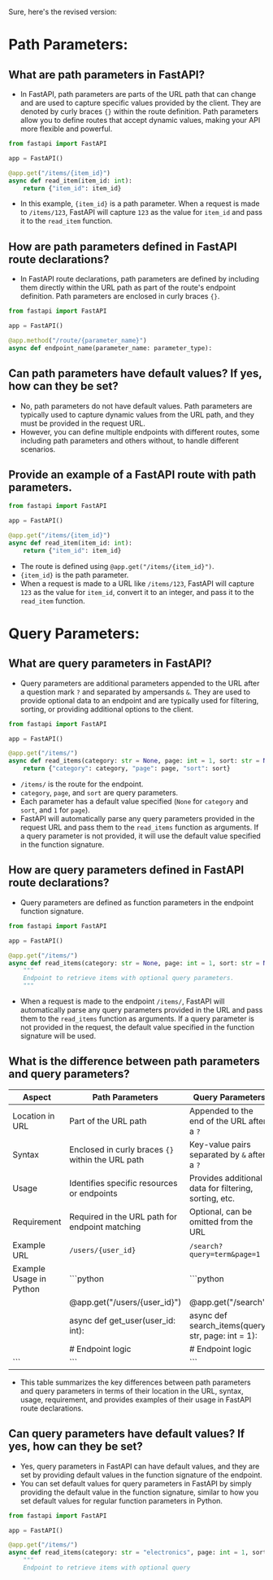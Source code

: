 Sure, here's the revised version:

# Path Parameters:
## What are path parameters in FastAPI?
- In FastAPI, path parameters are parts of the URL path that can change and are used to capture specific values provided by the client. They are denoted by curly braces `{}` within the route definition. Path parameters allow you to define routes that accept dynamic values, making your API more flexible and powerful.

```python
from fastapi import FastAPI

app = FastAPI()

@app.get("/items/{item_id}")
async def read_item(item_id: int):
    return {"item_id": item_id}
```

- In this example, `{item_id}` is a path parameter. When a request is made to `/items/123`, FastAPI will capture `123` as the value for `item_id` and pass it to the `read_item` function.

## How are path parameters defined in FastAPI route declarations?
- In FastAPI route declarations, path parameters are defined by including them directly within the URL path as part of the route's endpoint definition. Path parameters are enclosed in curly braces `{}`.

```python
from fastapi import FastAPI

app = FastAPI()

@app.method("/route/{parameter_name}")
async def endpoint_name(parameter_name: parameter_type):
```

## Can path parameters have default values? If yes, how can they be set?
- No, path parameters do not have default values. Path parameters are typically used to capture dynamic values from the URL path, and they must be provided in the request URL.
- However, you can define multiple endpoints with different routes, some including path parameters and others without, to handle different scenarios.

## Provide an example of a FastAPI route with path parameters.
```python
from fastapi import FastAPI

app = FastAPI()

@app.get("/items/{item_id}")
async def read_item(item_id: int):
    return {"item_id": item_id}
```

- The route is defined using `@app.get("/items/{item_id}")`.
- `{item_id}` is the path parameter.
- When a request is made to a URL like `/items/123`, FastAPI will capture `123` as the value for `item_id`, convert it to an integer, and pass it to the `read_item` function.

# Query Parameters:
## What are query parameters in FastAPI?
- Query parameters are additional parameters appended to the URL after a question mark `?` and separated by ampersands `&`. They are used to provide optional data to an endpoint and are typically used for filtering, sorting, or providing additional options to the client.

```python
from fastapi import FastAPI

app = FastAPI()

@app.get("/items/")
async def read_items(category: str = None, page: int = 1, sort: str = None):
    return {"category": category, "page": page, "sort": sort}
```

- `/items/` is the route for the endpoint.
- `category`, `page`, and `sort` are query parameters.
- Each parameter has a default value specified (`None` for `category` and `sort`, and `1` for `page`).
- FastAPI will automatically parse any query parameters provided in the request URL and pass them to the `read_items` function as arguments. If a query parameter is not provided, it will use the default value specified in the function signature.

## How are query parameters defined in FastAPI route declarations?
- Query parameters are defined as function parameters in the endpoint function signature.

```python
from fastapi import FastAPI

app = FastAPI()

@app.get("/items/")
async def read_items(category: str = None, page: int = 1, sort: str = None):
    """
    Endpoint to retrieve items with optional query parameters.
    """
```

- When a request is made to the endpoint `/items/`, FastAPI will automatically parse any query parameters provided in the URL and pass them to the `read_items` function as arguments. If a query parameter is not provided in the request, the default value specified in the function signature will be used.

## What is the difference between path parameters and query parameters?

| Aspect                  | Path Parameters                                         | Query Parameters                                         |
|-------------------------|---------------------------------------------------------|-----------------------------------------------------------|
| Location in URL         | Part of the URL path                                    | Appended to the end of the URL after a `?`                |
| Syntax                  | Enclosed in curly braces `{}` within the URL path        | Key-value pairs separated by `&` after a `?`              |
| Usage                   | Identifies specific resources or endpoints              | Provides additional data for filtering, sorting, etc.     |
| Requirement             | Required in the URL path for endpoint matching           | Optional, can be omitted from the URL                     |
| Example URL             | `/users/{user_id}`                                      | `/search?query=term&page=1`                               |
| Example Usage in Python | ```python                                                | ```python                                                |
|                         | @app.get("/users/{user_id}")                            | @app.get("/search")                                      |
|                         | async def get_user(user_id: int):                       | async def search_items(query: str, page: int = 1):       |
|                         |     # Endpoint logic                                    |     # Endpoint logic                                    |
| ```                     | ```                                                     | ```                                                       |

- This table summarizes the key differences between path parameters and query parameters in terms of their location in the URL, syntax, usage, requirement, and provides examples of their usage in FastAPI route declarations.

## Can query parameters have default values? If yes, how can they be set?

- Yes, query parameters in FastAPI can have default values, and they are set by providing default values in the function signature of the endpoint.
- You can set default values for query parameters in FastAPI by simply providing the default value in the function signature, similar to how you set default values for regular function parameters in Python.

```python
from fastapi import FastAPI

app = FastAPI()

@app.get("/items/")
async def read_items(category: str = "electronics", page: int = 1, sort: str = "name"):
    """
    Endpoint to retrieve items with optional query